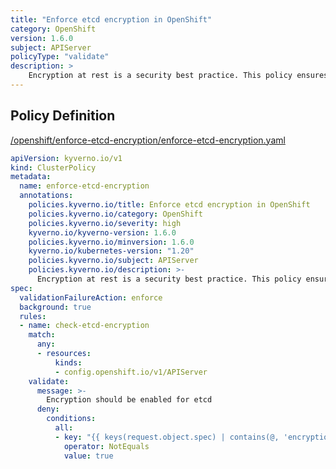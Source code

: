 ```yaml
---
title: "Enforce etcd encryption in OpenShift"
category: OpenShift
version: 1.6.0
subject: APIServer
policyType: "validate"
description: >
    Encryption at rest is a security best practice. This policy ensures encryption is enabled for etcd in OpenShift clusters.
---
```


## Policy Definition
<a href="https://github.com/kyverno/policies/raw/main//openshift/enforce-etcd-encryption/enforce-etcd-encryption.yaml" target="-blank">/openshift/enforce-etcd-encryption/enforce-etcd-encryption.yaml</a>

```yaml
apiVersion: kyverno.io/v1
kind: ClusterPolicy
metadata:
  name: enforce-etcd-encryption
  annotations:
    policies.kyverno.io/title: Enforce etcd encryption in OpenShift
    policies.kyverno.io/category: OpenShift
    policies.kyverno.io/severity: high
    kyverno.io/kyverno-version: 1.6.0
    policies.kyverno.io/minversion: 1.6.0
    kyverno.io/kubernetes-version: "1.20"
    policies.kyverno.io/subject: APIServer
    policies.kyverno.io/description: >-
      Encryption at rest is a security best practice. This policy ensures encryption is enabled for etcd in OpenShift clusters.
spec:
  validationFailureAction: enforce
  background: true
  rules:
  - name: check-etcd-encryption
    match:
      any:
      - resources:
          kinds:
          - config.openshift.io/v1/APIServer
    validate:
      message: >-
        Encryption should be enabled for etcd
      deny: 
        conditions:
          all:
          - key: "{{ keys(request.object.spec) | contains(@, 'encryption') }}"
            operator: NotEquals
            value: true

```
